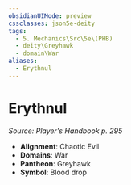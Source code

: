 ```yaml
---
obsidianUIMode: preview
cssclasses: json5e-deity
tags:
  - 5. Mechanics\Src\5e\(PHB)
  - deity\Greyhawk
  - domain\War
aliases:
  - Erythnul
---
```

# Erythnul
*Source: Player's Handbook p. 295* 

- **Alignment**: Chaotic Evil
- **Domains**: War
- **Pantheon**: Greyhawk
- **Symbol**: Blood drop
